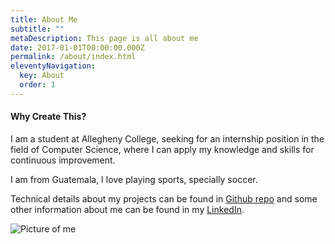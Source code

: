 ```yaml
---
title: About Me
subtitle: ""
metaDescription: This page is all about me
date: 2017-01-01T00:00:00.000Z
permalink: /about/index.html
eleventyNavigation:
  key: About
  order: 1
---
```

#### Why Create This?

I am a student at Allegheny College, seeking for an internship position in the field of Computer Science, where I can apply my knowledge and skills for continuous improvement.

I am from Guatemala, I love playing sports, specially soccer.

Technical details about my projects can be found in [Github repo](https://github.com/EstebanMendez01) and some other information about me can be found in my [LinkedIn](https://linkedin.com/in/juan-esteban-mendez-reyes).

![Picture of me](/assets/img/nicepic.png "Picture of me")
